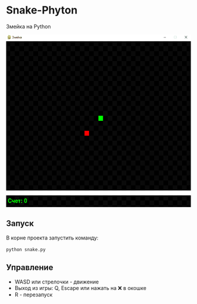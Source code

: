 # Snake-Phyton
Змейка на Python


<div align="center">
<img src="https://github.com/a1wright/Snake-Phyton/blob/478841c3586d15071625aab09d76f8ce4f0c53ed/snake.gif" alt="GitHub Logo" width="600" height="470" />
</div>


## Запуск

В корне проекта запустить команду:

```python snake.py```

## Управление

* WASD или стрелочки - движение
* Выход из игры: Q, Escape  или нажать на &#10060; в окошке
* R - перезапуск

